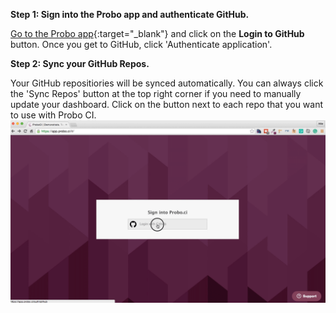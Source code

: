 **Step 1: Sign into the Probo app and authenticate GitHub.**  

[Go to the Probo app](https://app.probo.ci/){:target="\_blank"} and click on the **Login to GitHub** button. Once you get to GitHub, click 'Authenticate application'.

**Step 2: Sync your GitHub Repos.**   

Your GitHub repositiories will be synced automatically. You can always click the 'Sync Repos' button at the top right corner if you need to manually update your dashboard.  Click on the button next to each repo that you want to use with Probo CI.
<img src="/images/authenticate.gif" alt="Authenticate Gif" class="docs-gif screenshot">
